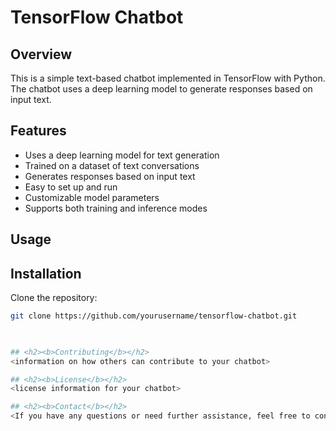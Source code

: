 # TensorFlow Chatbot

## <h2><b>Overview</b></h2>
This is a simple text-based chatbot implemented in TensorFlow with Python. The chatbot uses a deep learning model to generate responses based on input text.

## <h2><b>Features</b></h2>
- Uses a deep learning model for text generation
- Trained on a dataset of text conversations
- Generates responses based on input text
- Easy to set up and run
- Customizable model parameters
- Supports both training and inference modes

## <h2><b>Usage</b></h2>
<instructions on how to use your chatbot>

## <h2><b>Installation</b></h2>
Clone the repository:
``` bash
git clone https://github.com/yourusername/tensorflow-chatbot.git
    


## <h2><b>Contributing</b></h2>
<information on how others can contribute to your chatbot>

## <h2><b>License</b></h2>
<license information for your chatbot>

## <h2><b>Contact</b></h2>
<If you have any questions or need further assistance, feel free to contact me at sadaf0ravari@gmail.com.>

